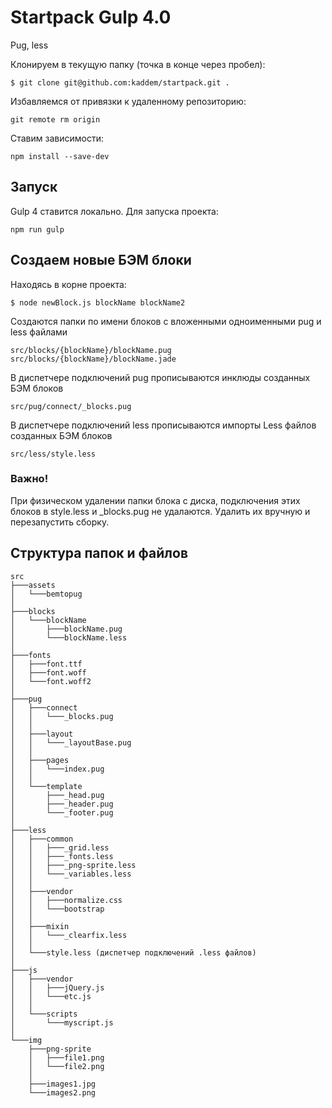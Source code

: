 # Startpack Gulp 4.0

Pug, less

Клонируем в текущую папку (точка в конце через пробел):
```
$ git clone git@github.com:kaddem/startpack.git .
```

Избавляемся от привязки к удаленному репозиторию:
```
git remote rm origin
```

Ставим зависимости:
```
npm install --save-dev
```

## Запуск

Gulp 4 ставится локально. Для запуска проекта:
```
npm run gulp
```

## Создаем новые БЭМ блоки

Находясь в корне проекта:
```
$ node newBlock.js blockName blockName2
```

Создаются папки по имени блоков с вложенными одноименными pug и less файлами
```
src/blocks/{blockName}/blockName.pug
src/blocks/{blockName}/blockName.jade
```

В диспетчере подключений pug прописываются инклюды созданных БЭМ блоков
```
src/pug/connect/_blocks.pug
```

В диспетчере подключений less прописываются импорты Less файлов созданных БЭМ блоков
```
src/less/style.less
```

### Важно!
При физическом удалении папки блока с диска, подключения этих блоков в style.less и _blocks.pug не удалаются. Удалить их вручную и перезапустить сборку.

## Структура папок и файлов
```
src
├───assets
│   └───bemtopug
│
├───blocks
│   └───blockName
│       ├───blockName.pug
│       └───blockName.less
│
├───fonts
│   ├───font.ttf
│   ├───font.woff
│   └───font.woff2
│
├───pug
│   ├───connect
│   │   └───_blocks.pug
│   │
│   ├───layout
│   │   └───_layoutBase.pug
│   │
│   ├───pages
│   │   └───index.pug
│   │
│   └───template
│       ├───_head.pug
│       ├───_header.pug
│       └───_footer.pug
│
├───less
│   ├───common
│   │   ├───_grid.less
│   │   ├───_fonts.less
│   │   ├───_png-sprite.less
│   │   └───_variables.less
│   │
│   ├───vendor
│   │   ├───normalize.css
│   │   └───bootstrap
│   │
│   ├───mixin
│   │   └───_clearfix.less
│   │
│   └───style.less (диспетчер подключений .less файлов)
│
├───js
│   ├───vendor
│   │   ├───jQuery.js
│   │   └───etc.js
│   │
│   └───scripts
│       └───myscript.js
│
└───img
    ├───png-sprite
    │   ├───file1.png
    │   └───file2.png
    │
    ├───images1.jpg
    └───images2.png

```